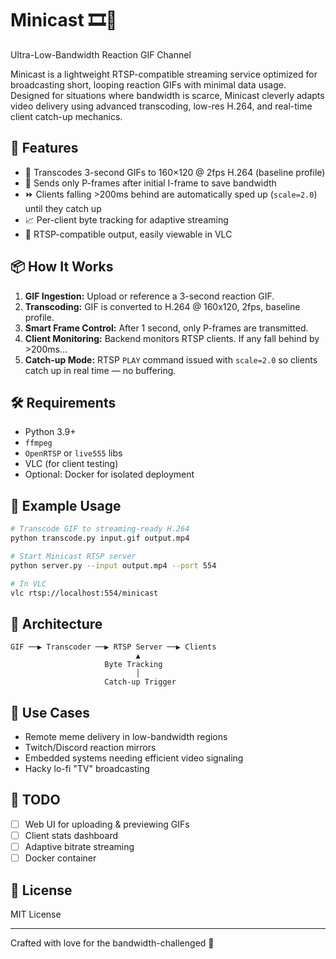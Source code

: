 # Minicast 🎞️📡  
Ultra-Low-Bandwidth Reaction GIF Channel  

Minicast is a lightweight RTSP-compatible streaming service optimized for broadcasting short, looping reaction GIFs with minimal data usage. Designed for situations where bandwidth is scarce, Minicast cleverly adapts video delivery using advanced transcoding, low-res H.264, and real-time client catch-up mechanics.

## 🚀 Features

- 🔁 Transcodes 3-second GIFs to 160×120 @ 2fps H.264 (baseline profile)
- 🎥 Sends only P-frames after initial I-frame to save bandwidth
- ⏩ Clients falling >200ms behind are automatically sped up (`scale=2.0`) until they catch up
- 📈 Per-client byte tracking for adaptive streaming
- 🔌 RTSP-compatible output, easily viewable in VLC

## 📦 How It Works

1. **GIF Ingestion:** Upload or reference a 3-second reaction GIF.
2. **Transcoding:** GIF is converted to H.264 @ 160x120, 2fps, baseline profile.
3. **Smart Frame Control:** After 1 second, only P-frames are transmitted.
4. **Client Monitoring:** Backend monitors RTSP clients. If any fall behind by >200ms...
5. **Catch-up Mode:** RTSP `PLAY` command issued with `scale=2.0` so clients catch up in real time — no buffering.

## 🛠️ Requirements

- Python 3.9+
- `ffmpeg`
- `OpenRTSP` or `live555` libs
- VLC (for client testing)
- Optional: Docker for isolated deployment

## 🧪 Example Usage

```bash
# Transcode GIF to streaming-ready H.264
python transcode.py input.gif output.mp4

# Start Minicast RTSP server
python server.py --input output.mp4 --port 554

# In VLC
vlc rtsp://localhost:554/minicast
````

## 📡 Architecture

```text
GIF ──▶ Transcoder ──▶ RTSP Server ──▶ Clients
                            ▲
                     Byte Tracking
                            │
                     Catch-up Trigger
```

## 🧠 Use Cases

* Remote meme delivery in low-bandwidth regions
* Twitch/Discord reaction mirrors
* Embedded systems needing efficient video signaling
* Hacky lo-fi "TV" broadcasting

## 🧊 TODO

* [ ] Web UI for uploading & previewing GIFs
* [ ] Client stats dashboard
* [ ] Adaptive bitrate streaming
* [ ] Docker container

## 📄 License

MIT License

---

Crafted with love for the bandwidth-challenged 💾
